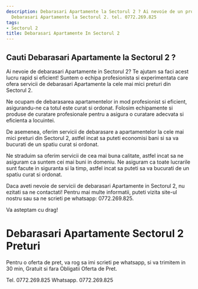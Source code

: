 ```yaml
---
description: Debarasari Apartamente la Sectorul 2 ? Ai nevoie de un profesionist in
  Debarasari Apartamente la Sectorul 2. tel. 0772.269.825
tags:
- Sectorul 2
title: Debarasari Apartamente In Sectorul 2
---
```



## Cauti Debarasari Apartamente la Sectorul 2 ?

Ai nevoie de debarasari Apartamente in Sectorul 2? Te ajutam sa faci acest lucru rapid si eficient! Suntem o echipa profesionista si experimentata care ofera servicii de debarasari Apartamente la cele mai mici preturi din Sectorul 2. 

Ne ocupam de debarasarea apartamentelor in mod profesionist si eficient, asigurandu-ne ca totul este curat si ordonat. Folosim echipamente si produse de curatare profesionale pentru a asigura o curatare adecvata si eficienta a locuintei. 

De asemenea, oferim servicii de debarasare a apartamentelor la cele mai mici preturi din Sectorul 2, astfel incat sa puteti economisi bani si sa va bucurati de un spatiu curat si ordonat.

Ne straduim sa oferim servicii de cea mai buna calitate, astfel incat sa ne asiguram ca suntem cei mai buni in domeniu. Ne asiguram ca toate lucrarile sunt facute in siguranta si la timp, astfel incat sa puteti sa va bucurati de un spatiu curat si ordonat.

Daca aveti nevoie de servicii de debarasari Apartamente in Sectorul 2, nu ezitati sa ne contactati! Pentru mai multe informatii, puteti vizita site-ul nostru sau sa ne scrieti pe whatsapp: 0772.269.825. 

Va asteptam cu drag!

# Debarasari Apartamente Sectorul 2 Preturi
Pentru o oferta de pret, va rog sa imi scrieti pe whatsapp, si va trimitem in 30 min, Gratuit si fara Obligatii Oferta de Pret.

Tel. 0772.269.825
Whatsapp. 0772.269.825